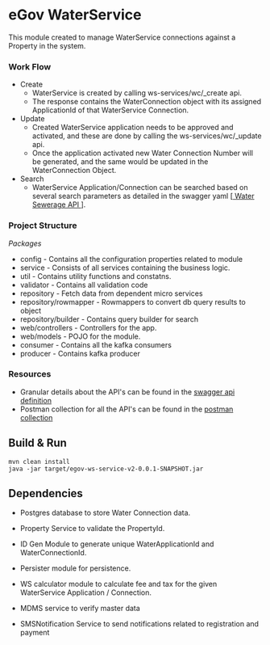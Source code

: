 

# eGov WaterService



This module created to manage WaterService connections against a Property in the system.

### Work Flow
- Create
   - WaterService is created by calling ws-services/wc/_create api.
   - The response contains the WaterConnection object with its assigned ApplicationId of that WaterService Connection.
- Update
   -  Created WaterService application needs to be approved and activated, and these are done by calling the ws-services/wc/_update api.
    - Once the application activated new Water Connection Number will be generated, and the same would be updated in the WaterConnection Object.
- Search
   -  WaterService Application/Connection  can be searched based on several search parameters as detailed in the swagger yaml [[ Water Sewerage API ](https://app.swaggerhub.com/apis/egov-foundation/Water-Sewerage-1.0/1.0.0#/free)].

### Project Structure 
*Packages*
 - config - Contains all the configuration properties related to module
 - service - Consists of all services containing the business logic.
 - util - Contains utility functions and constatns.
 - validator - Contains all validation code
 - repository - Fetch data from dependent micro services
 - repository/rowmapper - Rowmappers to convert db query results to object
 - repository/builder - Contains query builder for search
 - web/controllers - Controllers for the app.
 - web/models - POJO for the module.
 - consumer - Contains all the kafka consumers
 - producer - Contains kafka producer


### Resources
- Granular details about the API's can be found in the [swagger api definition](https://raw.githubusercontent.com/egovernments/egov-services/master/docs/rainmaker/property-tax/property-service.yml)
- Postman collection for all the API's can be found in the [postman collection](https://raw.githubusercontent.com/egovernments/egov-services/master/rainmaker/pt-services-v2/pt-services-v2-dev.postman_collection.json)


## Build & Run


    mvn clean install
    java -jar target/egov-ws-service-v2-0.0.1-SNAPSHOT.jar


## Dependencies


- Postgres database to store Water Connection data.

- Property Service to validate the PropertyId.

- ID Gen Module to generate unique WaterApplicationId and WaterConnectionId.

- Persister module for persistence.

- WS calculator module to calculate fee and tax for the given WaterService Application / Connection.

- MDMS service to verify master data

- SMSNotification Service to send notifications related to registration and payment
